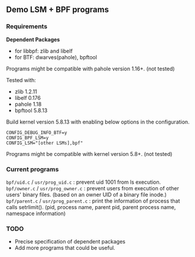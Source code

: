 ## Demo LSM + BPF programs

### Requirements

**Dependent Packages**    
- for libbpf: zlib and libelf  
- for BTF: dwarves(pahole), bpftool

Programs might be compatible with pahole version 1.16+. (not tested)

Tested with:  
- zlib 1.2.11  
- libelf 0.176   
- pahole 1.18  
- bpftool 5.8.13  

Build kernel version 5.8.13 with enabling below options in the configuration.  

```
CONFIG_DEBUG_INFO_BTF=y
CONFIG_BPF_LSM=y
CONFIG_LSM="[other LSMs],bpf"
```
Programs might be compatible with kernel version 5.8+. (not tested)  


### Current programs

`bpf/uid.c` / `usr/prog_uid.c` : prevent uid 1001 from ls execution.  
`bpf/owner.c` / `usr/prog_owner.c` : prevent users from execution of other users' binary files. (based on an owner UID of a binary file inode.)  
`bpf/parent.c` / `usr/prog_parent.c` : print the information of process that calls setrlimit(). (pid, process name, parent pid, parent process name, namespace information)  

### TODO
- Precise specification of dependent packages
- Add more programs that could be useful.
